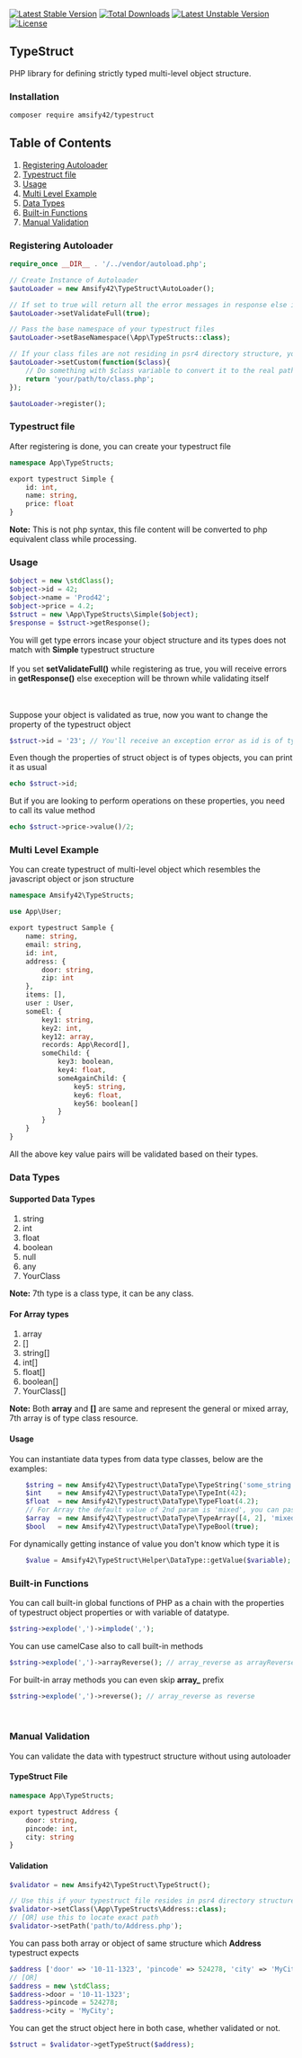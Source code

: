 [![Latest Stable Version](https://poser.pugx.org/amsify42/typestruct/v/stable)](https://packagist.org/packages/amsify42/typestruct)
[![Total Downloads](https://poser.pugx.org/amsify42/typestruct/downloads)](https://packagist.org/packages/amsify42/typestruct)
[![Latest Unstable Version](https://poser.pugx.org/amsify42/typestruct/v/unstable)](https://packagist.org/packages/amsify42/typestruct)
[![License](https://poser.pugx.org/amsify42/typestruct/license)](https://packagist.org/packages/amsify42/typestruct)

## TypeStruct

PHP library for defining strictly typed multi-level object structure.

### Installation

```txt
composer require amsify42/typestruct
```

## Table of Contents
1. [Registering Autoloader](#registering-autoloader)
2. [Typestruct file](#typestruct-file)
3. [Usage](#usage)
4. [Multi Level Example](#multi-level-example)
5. [Data Types](#data-types)
6. [Built-in Functions](#built-in-functions)
7. [Manual Validation](#manual-validation)

### Registering Autoloader

```php
require_once __DIR__ . '/../vendor/autoload.php';

// Create Instance of Autoloader
$autoLoader = new Amsify42\TypeStruct\AutoLoader();

// If set to true will return all the error messages in response else it will throw exception on validation error
$autoLoader->setValidateFull(true);

// Pass the base namespace of your typestruct files
$autoLoader->setBaseNamespace(\App\TypeStructs::class);

// If your class files are not residing in psr4 directory structure, you can set callback for converting class name to locate the exact path of typestruct file while autoloading
$autoLoader->setCustom(function($class){
	// Do something with $class variable to convert it to the real path and return it.
	return 'your/path/to/class.php';
});

$autoLoader->register();
```

### Typestruct file

After registering is done, you can create your typestruct file
```php
namespace App\TypeStructs;

export typestruct Simple {
	id: int,
	name: string,
	price: float
}
```
**Note:** This is not php syntax, this file content will be converted to php equivalent class while processing.

### Usage

```php
$object = new \stdClass();
$object->id = 42;
$object->name = 'Prod42';
$object->price = 4.2;
$struct = new \App\TypeStructs\Simple($object);
$response = $struct->getResponse();
```
You will get type errors incase your object structure and its types does not match with **Simple** typestruct structure<br/><br/>
If you set **setValidateFull()** while registering as true, you will receive errors in **getResponse()** else exeception will be thrown while validating itself

<br/><br/>
Suppose your object is validated as true, now you want to change the property of the typestruct object

```php
$struct->id = '23'; // You'll receive an exception error as id is of type int and you tried to assign string
```
Even though the properties of struct object is of types objects, you can print it as usual
```php
echo $struct->id;	
```
But if you are looking to perform operations on these properties, you need to call its value method
```php
echo $struct->price->value()/2;	
```

### Multi Level Example
You can create typestruct of multi-level object which resembles the javascript object or json structure

```php
namespace Amsify42\TypeStructs;

use App\User;

export typestruct Sample {
	name: string,
	email: string,
	id: int,
	address: {
		door: string,
		zip: int
	},
	items: [],
	user : User,
	someEl: {
		key1: string,
		key2: int,
		key12: array,
		records: App\Record[],
		someChild: {
			key3: boolean,
			key4: float,
			someAgainChild: {
				key5: string,
				key6: float,
				key56: boolean[]
			}
		}
	}
}
```
All the above key value pairs will be validated based on their types.

### Data Types

#### Supported Data Types
1. string
2. int
3. float
4. boolean
5. null
6. any
7. YourClass

**Note:** 7th type is a class type, it can be any class.

#### For Array types
1. array
2. []
3. string[]
4. int[]
5. float[]
6. boolean[]
7. YourClass[]

**Note:** Both **array** and **[]** are same and represent the general or mixed array, 7th array is of type class resource.

#### Usage
You can instantiate data types from data type classes, below are the examples:
```php
	$string = new Amsify42\Typestruct\DataType\TypeString('some_string');
	$int 	= new Amsify42\Typestruct\DataType\TypeInt(42);
	$float 	= new Amsify42\Typestruct\DataType\TypeFloat(4.2);
	// For Array the default value of 2nd param is 'mixed', you can pass other data type listed above
	$array 	= new Amsify42\Typestruct\DataType\TypeArray([4, 2], 'mixed');
	$bool 	= new Amsify42\Typestruct\DataType\TypeBool(true);
```
For dynamically getting instance of value you don't know which type it is
```php
	$value = Amsify42\TypeStruct\Helper\DataType::getValue($variable);
```

### Built-in Functions
You can call built-in global functions of PHP as a chain with the properties of typestruct object properties or with variable of datatype.
```php
$string->explode(',')->implode(',');
```
You can use camelCase also to call built-in methods
```php
$string->explode(',')->arrayReverse(); // array_reverse as arrayReverse
```
For built-in array methods you can even skip **array_** prefix
```php
$string->explode(',')->reverse(); // array_reverse as reverse
```
<br/>

### Manual Validation
You can validate the data with typestruct structure without using autoloader

#### TypeStruct File
```php
namespace App\TypeStructs;

export typestruct Address {
	door: string,
	pincode: int,
	city: string
}	
```
#### Validation
```php
$validator = new Amsify42\TypeStruct\TypeStruct();

// Use this if your typestruct file resides in psr4 directory structure
$validator->setClass(\App\TypeStructs\Address::class);
// [OR] use this to locate exact path
$validator->setPath('path/to/Address.php');
```
You can pass both array or object of same structure which **Address** typestruct expects
```php	
$address ['door' => '10-11-1323', 'pincode' => 524278, 'city' => 'MyCity'];
// [OR]
$address = new \stdClass;
$address->door = '10-11-1323';
$address->pincode = 524278;
$address->city = 'MyCity';
```
You can get the struct object here in both case, whether validated or not.
```php
$struct = $validator->getTypeStruct($address);
```